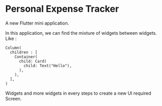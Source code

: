 # Personal Expense Tracker

A new Flutter mini application.

In this application, we can find the mixture of widgets between widgets.
Like :
```
Column(
  children : [
    Container(
      child: Card(
        child: Text("Hello"),
      ),
    ),
  ],
)
```
Widgets and more widgets in every steps to create a new UI required Screen.

